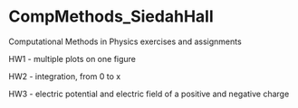 # CompMethods_SiedahHall
Computational Methods in Physics exercises and assignments

HW1 - multiple plots on one figure

HW2 - integration, from 0 to x

HW3 - electric potential and electric field of a positive and negative charge
